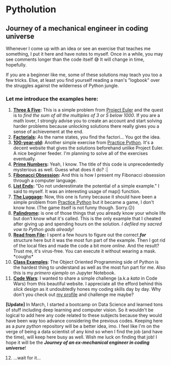 # Pytholution
## Journey of a mechanical engineer in coding universe
Whenever I come up with an idea or see an exercise that teaches me something, I put it here and have notes to myself.
Once in a while, you may see comments longer than the code itself 😅 It will change in time, hopefully.

If you are a beginner like me, some of these solutions may teach you too a few tricks. Else, at least you find yourself reading a man's "logbook" over the struggles against the wilderness of Python jungle.
### Let me introduce the examples here:

1) **[Three & Five](https://github.com/gulmert89/pytholution/blob/master/ex1_threeFive.py):** This is a simple problem from [Project Euler](https://projecteuler.net/archives) and the quest is to *find the sum of all the multiples of 3 or 5 below 1000*. If you are a math lover, I strongly advise you to create an account and start solving harder problems because unlocking solutions there really gives you a sense of achievement at the end.
2) **[Factorials](https://github.com/gulmert89/pytholution/blob/master/ex2_factorials.py):** As the name states, you find the factori... You got the idea.
3) **[100-year-old](https://github.com/gulmert89/pytholution/blob/master/ex3_100-year-old.py):** Another simple exercise from [Practice Python](http://www.practicepython.org). It's a decent website that gives the solutions beforehand unlike Project Euler. A nice beginner feeder. I'm planning to solve all of the exercises eventually.
4) **[Prime Numbers](https://github.com/gulmert89/pytholution/blob/master/ex4_prime-numbers.py):** Yeah, I know. The title of this code is unprecedentedly mysterious as well. Guess what does it do? :|
5) **[Fibonacci Obsession](https://github.com/gulmert89/pytholution/blob/master/ex5_fibonacci-obsession.py):** And this is how I present my Fibonacci obsession through a computer language.
6) **[List Ends](https://github.com/gulmert89/pytholution/blob/master/ex6_list-ends.py):** "Do not underestimate the potential of a simple example." I said to myself. It was an interesting usage of map() function.
7) **[The Luggage](https://github.com/gulmert89/pytholution/blob/master/ex7_the-luggage.py):** Now, this one is funny because it should have been a simple problem from [Practice Python](http://www.practicepython.org/exercise/2014/11/11/20-element-search.html) but it became a game, I don't know how. (The game itself is not funny though. Sorry.😕)
8) **[Palindrome](https://github.com/gulmert89/pytholution/blob/master/ex8_palindrome.py):** is one of those things that you already know your whole life but don't know what it's called. This is the only example that I cheated after giving up and spending hours on the solution. *I defiled my sacred vow to Python gods already!*
9) **[Read from File](https://github.com/gulmert89/pytholution/blob/master/ex9_read-from-file.py):** I spent a few hours to figure out the correct ***for*** structure here but it was the most fun part of the example. Then I got rid of the local files and made the code a bit more *online.* And the result? Trust me, it's virus-free. You can execute it without wearing a mask. \*coughs\*
10) **[Class Examples](https://github.com/gulmert89/pytholution/blob/master/ex10_class-examples.ipynb)**: The Object Oriented Programming side of Python is the hardest thing to understand as well as the most fun part for me. Also this is my _primero ejemplo_ on Jupyter Notebook.
11) **[Code Wars](https://github.com/gulmert89/pytholution/blob/master/ex11_code-wars.py)**: I wanted to share a simple challenge (a.k.a _kata_ in Code Wars) from this beautiful website. I appreciate all the efford behind this _slick_ design as it undoubtedly hones my coding skills day by day. Why don't you check out [my profile](https://www.codewars.com/users/gul.mert89) and challenge me maybe?

**[Update]** In March, I started a bootcamp on Data Science and learned tons of stuff including deep learning and computer vision. So it wouldn't be logical to add here any code related to these subjects because they would have been way too advance considering the previous codes. Keeping here as a _pure python_ repository will be a better idea, imo. I feel like I'm on the verge of being a data scientist of any kind so when I find the job (and have the time), will keep here busy as well. Wish me luck on finding that job! I hope it will be the ***Journey of an ex-mechanical engineer in coding universe***!

12) ...wait for it...
